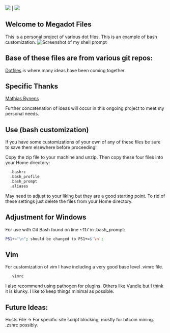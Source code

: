 <img src="https://img.shields.io/badge/license-MIT-green.svg">    |   <img src="https://img.shields.io/github/languages/code-size/badges/shields.svg">

## Welcome to Megadot Files
This is a personal project of various dot files. This is an example of bash
customization.
![Screenshot of my shell prompt](https://github.com/Quamor/megadot/blob/master/bashstyle.png?raw=true)


## Base of these files are from various git repos:

[Dotfiles](https://dotfiles.github.io/)  is where many ideas have been coming together.

## Specific Thanks
[Mathias Bynens](https://github.com/mathiasbynens/dotfiles)

Further concatenation of ideas will occur in this ongoing project to meet my
personal needs.

## Use (bash customization)
If you have some customizations of your own of any of these files be sure to save them elsewhere before proceeding!

Copy the zip file to your machine and unzip.  Then copy these four files into your Home directory:
```bash
  .bashrc
  .bash_profile
  .bash_prompt
  .aliases
```
May need to adjust to your liking but they are a good starting point.
To rid of these settings just delete the files from your Home directory.

## Adjustment for Windows
For use with Git Bash found on line ~117 in .bash_prompt:

```bash
PS1+="\n"; should be changed to PS1+=$'\n';
```
## Vim
For customization of vim I have including a very good base level .vimrc file.
```bash
  .vimrc
```
I also recommend using pathogen for plugins.  Others like Vundle but I think it
is klunky. I like to keep things minimal as possible.

## Future Ideas:

Hosts File -> For specific site script blocking, mostly for bitcoin mining.
.zshrc possibly. 
